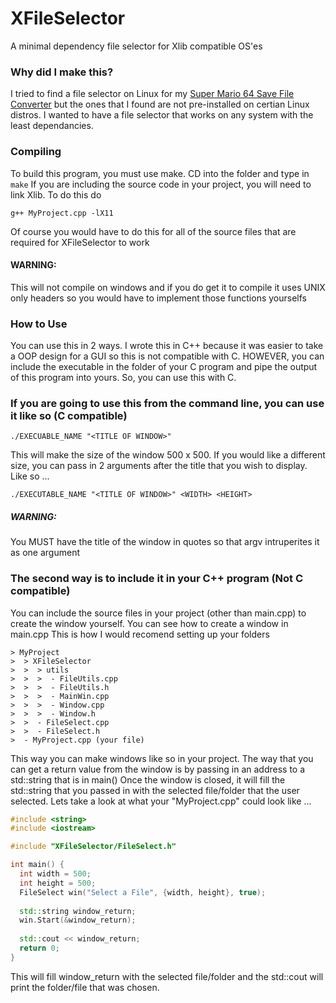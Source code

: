 # XFileSelector
A minimal dependency file selector for Xlib compatible OS'es

### Why did I make this?
I tried to find a file selector on Linux for my [Super Mario 64 Save File Converter](https://github.com/sonich2401/SM64_Save_File_Converter) but the ones that I found are not pre-installed on certian Linux distros. I wanted to have a file selector that works on any system with the least dependancies.

### Compiling
To build this program, you must use make. CD into the folder and type in
`make`
If you are including the source code in your project, you will need to link Xlib.
To do this do
```
g++ MyProject.cpp -lX11
```
Of course you would have to do this for all of the source files that are required for XFileSelector to work

#### WARNING: 
This will not compile on windows and if you do get it to compile it uses UNIX only headers so you would have to implement those functions yourselfs

### How to Use
You can use this in 2 ways. I wrote this in C++ because it was easier to take a OOP design for a GUI so this is not compatible with C. HOWEVER, you can include the executable in the folder of your C program and pipe the output of this program into yours. So, you can use this with C.

### If you are going to use this from the command line, you can use it like so (C compatible)
```
./EXECUABLE_NAME "<TITLE OF WINDOW>"
```
This will make the size of the window 500 x 500. If you would like a different size, you can pass in 2 arguments after the title that you wish to display. Like so ...
```
./EXECUTABLE_NAME "<TITLE OF WINDOW>" <WIDTH> <HEIGHT>
```
##### WARNING:
You MUST have the title of the window in quotes so that argv intruperites it as one argument

### The second way is to include it in your C++ program (Not C compatible)
You can include the source files in your project (other than main.cpp) to create the window yourself.
You can see how to create a window in main.cpp
This is how I would recomend setting up your folders
```
> MyProject
>  > XFileSelector
>  >  > utils
>  >  >  - FileUtils.cpp
>  >  >  - FileUtils.h
>  >  >  - MainWin.cpp
>  >  >  - Window.cpp
>  >  >  - Window.h
>  >  - FileSelect.cpp
>  >  - FileSelect.h
>  - MyProject.cpp (your file)
```
This way you can make windows like so in your project.
The way that you can get a return value from the window is by passing in an address to a std::string that is in main()
Once the window is closed, it will fill the std::string that you passed in with the selected file/folder that the user selected.
Lets take a look at what your "MyProject.cpp" could look like ...
```cpp
#include <string>
#include <iostream>

#include "XFileSelector/FileSelect.h"

int main() {
  int width = 500;
  int height = 500;
  FileSelect win("Select a File", {width, height}, true);
  
  std::string window_return;
  win.Start(&window_return);
  
  std::cout << window_return;
  return 0;
}
```
This will fill window_return with the selected file/folder and the std::cout will print the folder/file that was chosen.
